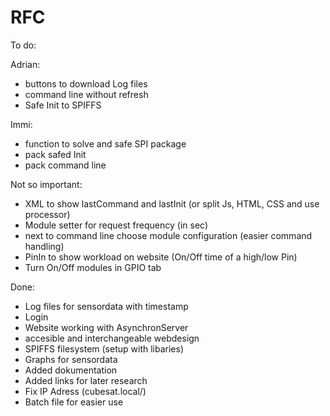 # RFC

To do:

Adrian:
- buttons to download Log files
- command line without refresh
- Safe Init to SPIFFS

Immi:
- function to solve and safe SPI package
- pack safed Init
- pack command line

Not so important:
- XML to show lastCommand and lastInit (or split Js, HTML, CSS and use processor)
- Module setter for request frequency (in sec)
- next to command line choose module configuration (easier command handling)
- PinIn to show workload on website (On/Off time of a high/low Pin)
- Turn On/Off modules in GPIO tab

Done:
- Log files for sensordata with timestamp
- Login
- Website working with AsynchronServer
- accesible and interchangeable webdesign
- SPIFFS filesystem (setup with libaries)
- Graphs for sensordata
- Added dokumentation
- Added links for later research
- Fix IP Adress (cubesat.local/)
- Batch file for easier use
